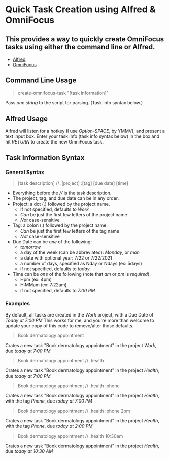 # Quick Task Creation using Alfred & OmniFocus

## This provides a way to quickly create OmniFocus tasks using either the command line or Alfred.

* [Alfred](https://www.alfredapp.com/)
* [OmniFocus](https://www.omnigroup.com/omnifocus/)


## Command Line Usage

> create-omnifocus-task "[task information]"

Pass *one string* to the script for parsing. (Task info syntax below.)

## Alfred Usage

Alfred will listen for a hotkey (I use *Option-SPACE*, by YMMV), and present a text input box. Enter 
your task info (task info syntax below) in the box and hit *RETURN* to create the new OmniFocus task.

## Task Information Syntax

### General Syntax

> [task description] // .[project] :[tag] [due date] [time]

* Everything before the *//* is the task description.
* The project, tag, and due date can be in any order.
* Project: a dot (.) followed by the project name.
  * If not specified, defaults to *Work*
  * *Can* be just the first few letters of the project name
  * *Not* case-sensitive
* Tag: a colon (:) followed by the project name.
  * *Can* be just the first few letters of the tag name
  * *Not* case-sensitive
* Due Date can be *one* of the following: 
  * *tomorrow*
  * a day of the week (can be abbreviated): *Monday*, or *mon*
  * a date with optional year: 7/22 or 7/22/2021
  * a number of days, specified as Nday or Ndays (ex: 5days)
  * if not specified, defaults to *today*
* Time can be *one* of the following (note that *am* or *pm* is *required*):
  * Hpm (ex: 4pm)
  * H:MMam (ex: 7:22am)
  * if not specified, defaults to *7:00 PM*
  
### Examples

By default, all tasks are created in the *Work* project, with a Due Date of *Today at 7:00 PM* This works for me, and 
you're more than welcome to update your copy of this code to remove/alter those defaults.

> Book dermatology appointment

Crates a new task "Book dermatology appointment" in the project *Work*, due *today at 7:00 PM*

> Book dermatology appointment // .health

Crates a new task "Book dermatology appointment" in the project *Health*, due *today at 7:00 PM*

> Book dermatology appointment // .health :phone

Crates a new task "Book dermatology appointment" in the project *Health*, with the tag *Phone*, due *today at 7:00 PM*

> Book dermatology appointment // .health :phone 2pm

Crates a new task "Book dermatology appointment" in the project *Health*, with the tag *Phone*, due *today at 2:00 PM*

> Book dermatology appointment // .health 10:30am

Crates a new task "Book dermatology appointment" in the project *Health*, due *today at 10:30 AM*








